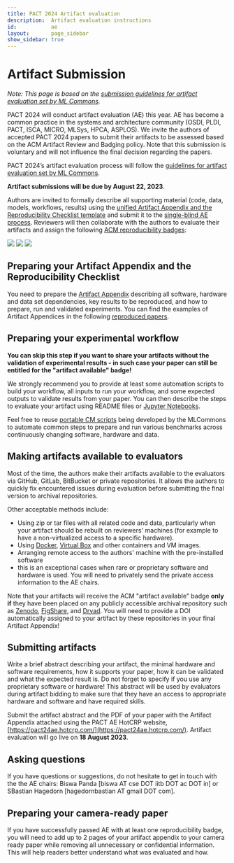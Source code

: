 ```yaml
---
title: PACT 2024 Artifact evaluation
description:  Artifact evaluation instructions
id:           ae
layout:       page_sidebar
show_sidebar: true
---
```


# Artifact Submission

_Note: This page is based on the [submission guidelines for artifact evaluation set by ML Commons](https://github.com/mlcommons/ck/blob/master/docs/artifact-evaluation/submission.md)._

PACT 2024 will conduct artifact evaluation (AE) this year. AE has become a common practice in the systems and architecture community (OSDI, PLDI, PACT, ISCA, MICRO, MLSys, HPCA, ASPLOS). We invite the authors of accepted PACT 2024 papers to submit their artifacts to be assessed based on the ACM Artifact Review and Badging policy. Note that this submission is voluntary and will not influence the final decision regarding the papers. 

PACT 2024’s artifact evaluation process will follow the [guidelines for artifact evaluation set by ML Commons](https://github.com/mlcommons/ck/blob/master/docs/artifact-evaluation/submission.md).

**Artifact submissions will be due by August 22, 2023**.

Authors are invited to formally describe all supporting material (code, data, models, workflows, results) using the [unified Artifact Appendix and the Reproducibility Checklist template](https://github.com/mlcommons/ck/blob/master/docs/artifact-evaluation/checklist.md) and submit it to the [single-blind AE process](https://github.com/mlcommons/ck/blob/master/docs/artifact-evaluation/reviewing.md). Reviewers will then collaborate with the authors to evaluate their artifacts and assign the following [ACM reproducibility badges](https://www.acm.org/publications/policies/artifact-review-and-badging-current):

![](https://www.acm.org/binaries/content/gallery/acm/publications/replication-badges/artifacts_available_dl.jpg)
![](https://www.acm.org/binaries/content/gallery/acm/publications/replication-badges/artifacts_evaluated_functional_dl.jpg)
![](https://www.acm.org/binaries/content/gallery/acm/publications/replication-badges/results_reproduced_dl.jpg)

## Preparing your Artifact Appendix and the Reproducibility Checklist

You need to prepare the [Artifact Appendix](https://github.com/mlcommons/ck/blob/master/docs/artifact-evaluation/template/ae.tex) describing all software, hardware and data set dependencies, key results to be reproduced, and how to prepare, run and validated experiments.  You can find the examples of Artifact Appendices in the following [reproduced papers](https://cknow.io/reproduced-papers).

##  Preparing your experimental workflow

**You can skip this step if you want to share your artifacts without the validation of experimental results - in such case your paper can still be entitled for the "artifact available" badge!**

We strongly recommend you to provide at least some automation scripts to build your workflow, all inputs to run your workflow, and some expected outputs to validate results from your paper. You can then describe the steps to evaluate your artifact using README files or [Jupyter Notebooks](https://jupyter.org/).

Feel free to reuse [portable CM scripts](https://github.com/mlcommons/ck/tree/master/cm-mlops/script) being developed by the MLCommons to automate common steps to prepare and run various benchmarks across continuously changing software, hardware and data.

## Making artifacts available to evaluators

Most of the time, the authors make their artifacts available to the evaluators via GitHub, GitLab, BitBucket or private repositories. It allows the authors to quickly fix encountered issues during evaluation before submitting the final version to archival repositories.

Other acceptable methods include:

*   Using zip or tar files with all related code and data, particularly when your artifact should be rebuilt on reviewers' machines (for example to have a non-virtualized access to a specific hardware).
*   Using [Docker](https://www.docker.com/), [Virtual Box](https://www.virtualbox.org/) and other containers and VM images.
*   Arranging remote access to the authors' machine with the pre-installed software
*   this is an exceptional cases when rare or proprietary software and hardware is used. You will need to privately send the private access information to the AE chairs.

Note that your artifacts will receive the ACM "artifact available" badge **only if** they have been placed on any publicly accessible archival repository such as [Zenodo](https://zenodo.org/), [FigShare](https://figshare.com/), and [Dryad](http://datadryad.org/). You will need to provide a DOI automatically assigned to your artifact by these repositories in your final Artifact Appendix!

##  Submitting artifacts

Write a brief abstract describing your artifact, the minimal hardware and software requirements, how it supports your paper, how it can be validated and what the expected result is. Do not forget to specify if you use any proprietary software or hardware! This abstract will be used by evaluators during artifact bidding to make sure that they have an access to appropriate hardware and software and have required skills.

Submit the artifact abstract and the PDF of your paper with the Artifact Appendix attached using the PACT AE HotCRP website, [https://pact24ae.hotcrp.com/](https://pact24ae.hotcrp.com/). Artifact evaluation will go live on **18 August 2023**.

## Asking questions

If you have questions or suggestions, do not hesitate to get in touch with the the AE chairs: Biswa Panda [biswa AT cse DOT iitb DOT ac DOT in] or SBastian Hagedorn [hagedornbastian AT gmail DOT com].

##  Preparing your camera-ready paper

If you have successfully passed AE with at least one reproducibility badge, you will need to add up to 2 pages of your artifact appendix to your camera ready paper while removing all unnecessary or confidential information. This will help readers better understand what was evaluated and how.
